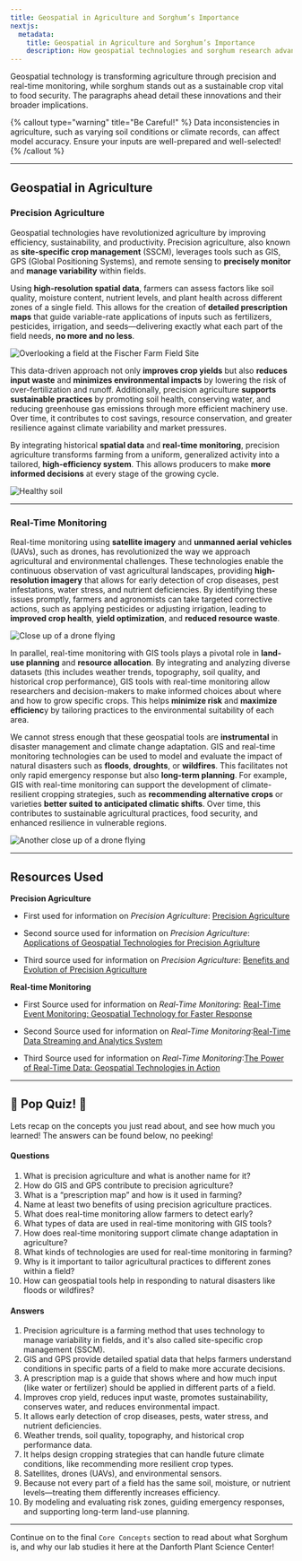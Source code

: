 ```yaml
---
title: Geospatial in Agriculture and Sorghum’s Importance
nextjs:
  metadata:
    title: Geospatial in Agriculture and Sorghum’s Importance
    description: How geospatial technologies and sorghum research advance sustainable agriculture.
---
```


Geospatial technology is transforming agriculture through precision and real-time monitoring, while sorghum stands out as a sustainable crop vital to food security. The paragraphs ahead detail these innovations and their broader implications.

{% callout type="warning" title="Be Careful!" %}
Data inconsistencies in agriculture, such as varying soil conditions or climate records, can affect model accuracy. Ensure your inputs are well-prepared and well-selected!
{% /callout %}

---

## Geospatial in Agriculture

### Precision Agriculture

Geospatial technologies have revolutionized agriculture by improving efficiency, sustainability, and productivity. Precision agriculture, also known as **site-specific crop management** (SSCM), leverages tools such as GIS, GPS (Global Positioning Systems), and remote sensing to **precisely monitor** and **manage variability** within fields.

Using **high-resolution spatial data**, farmers can assess factors like soil quality, moisture content, nutrient levels, and plant health across different zones of a single field. This allows for the creation of **detailed prescription maps** that guide variable-rate applications of inputs such as fertilizers, pesticides, irrigation, and seeds—delivering exactly what each part of the field needs, **no more and no less**.

![Overlooking a field at the Fischer Farm Field Site](/images/Core_Concepts/Geospatial_In_Agriculture/GeospatialAg1.webp)

This data-driven approach not only **improves crop yields** but also **reduces input waste** and **minimizes environmental impacts** by lowering the risk of over-fertilization and runoff. Additionally, precision agriculture **supports sustainable practices** by promoting soil health, conserving water, and reducing greenhouse gas emissions through more efficient machinery use. Over time, it contributes to cost savings, resource conservation, and greater resilience against climate variability and market pressures.

By integrating historical **spatial data** and **real-time monitoring**, precision agriculture transforms farming from a uniform, generalized activity into a tailored, **high-efficiency system**. This allows producers to make **more informed decisions** at every stage of the growing cycle.

![Healthy soil](/images/Core_Concepts/Geospatial_In_Agriculture/GeospatialAg2.webp)

---

### Real-Time Monitoring

Real-time monitoring using **satellite imagery** and **unmanned aerial vehicles** (UAVs), such as drones, has revolutionized the way we approach agricultural and environmental challenges. These technologies enable the continuous observation of vast agricultural landscapes, providing **high-resolution imagery** that allows for early detection of crop diseases, pest infestations, water stress, and nutrient deficiencies. By identifying these issues promptly, farmers and agronomists can take targeted corrective actions, such as applying pesticides or adjusting irrigation, leading to **improved crop health**, **yield optimization**, and **reduced resource waste**.

![Close up of a drone flying](/images/Core_Concepts/Geospatial_In_Agriculture/GeospatialAg3.webp)

In parallel, real-time monitoring with GIS tools plays a pivotal role in **land-use planning** and **resource allocation**. By integrating and analyzing diverse datasets (this includes weather trends, topography, soil quality, and historical crop performance), GIS tools with real-time monitoring allow researchers and decision-makers to make informed choices about where and how to grow specific crops. This helps **minimize risk** and **maximize efficienc**y by tailoring practices to the environmental suitability of each area.

We cannot stress enough that these geospatial tools are **instrumental** in disaster management and climate change adaptation. GIS and real-time monitoring technologies can be used to model and evaluate the impact of natural disasters such as **floods**, **droughts**, or **wildfires**. This facilitates not only rapid emergency response but also **long-term planning**. For example, GIS with real-time monitoring can support the development of climate-resilient cropping strategies, such as **recommending alternative crops** or varieties **better suited to anticipated climatic shifts**. Over time, this contributes to sustainable agricultural practices, food security, and enhanced resilience in vulnerable regions.

![Another close up of a drone flying](/images/Core_Concepts/Geospatial_In_Agriculture/GeospatialAg4.webp)

---

## Resources Used

**Precision Agriculture**

- First used for information on _Precision Agriculture_:
  [Precision Agriculture](https://www.esri.com/en-us/industries/agriculture/overview)

- Second source used for information on _Precision Agriculture_:
  [Applications of Geospatial Technologies for Precision Agriulture](https://www.sciencedirect.com/science/article/abs/pii/B9780443189531000040)

- Third source used for information on _Precision Agriculture_:
  [Benefits and Evolution of Precision Agriculture](https://www.ars.usda.gov/oc/utm/benefits-and-evolution-of-precision-agriculture/)

**Real-time Monitoring**

- First Source used for information on _Real-Time Monitoring_:
  [Real-Time Event Monitoring: Geospatial Technology for Faster Response](https://www.linkedin.com/pulse/real-time-event-monitoring-geospatial-technology-faster-bhoda-c0hac/)

- Second Source used for information on _Real-Time Monitoring_:[Real-Time Data Streaming and Analytics System ](https://architecture.arcgis.com/en/framework/system-patterns/real-time-data-streaming-and-analytics/overview.html)

- Third Source used for information on _Real-Time Monitoring_:[The Power of Real-Time Data: Geospatial Technologies in Action](https://www.linkedin.com/pulse/power-real-time-data-geospatial-technologies-action-bhoda-nui2c/)

---

## 📝 Pop Quiz! 📝

Lets recap on the concepts you just read about, and see how much you learned! The answers can be found below, no peeking!

#### Questions

1. What is precision agriculture and what is another name for it?
2. How do GIS and GPS contribute to precision agriculture?
3. What is a “prescription map” and how is it used in farming?
4. Name at least two benefits of using precision agriculture practices.
5. What does real-time monitoring allow farmers to detect early?
6. What types of data are used in real-time monitoring with GIS tools?
7. How does real-time monitoring support climate change adaptation in agriculture?
8. What kinds of technologies are used for real-time monitoring in farming?
9. Why is it important to tailor agricultural practices to different zones within a field?
10. How can geospatial tools help in responding to natural disasters like floods or wildfires?

#### Answers

1. Precision agriculture is a farming method that uses technology to manage variability in fields, and it's also called site-specific crop management (SSCM).
2. GIS and GPS provide detailed spatial data that helps farmers understand conditions in specific parts of a field to make more accurate decisions.
3. A prescription map is a guide that shows where and how much input (like water or fertilizer) should be applied in different parts of a field.
4. Improves crop yield, reduces input waste, promotes sustainability, conserves water, and reduces environmental impact.
5. It allows early detection of crop diseases, pests, water stress, and nutrient deficiencies.
6. Weather trends, soil quality, topography, and historical crop performance data.
7. It helps design cropping strategies that can handle future climate conditions, like recommending more resilient crop types.
8. Satellites, drones (UAVs), and environmental sensors.
9. Because not every part of a field has the same soil, moisture, or nutrient levels—treating them differently increases efficiency.
10. By modeling and evaluating risk zones, guiding emergency responses, and supporting long-term land-use planning.

---

Continue on to the final `Core Concepts` section to read about what Sorghum is, and why our lab studies it here at the Danforth Plant Science Center!
